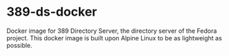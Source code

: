 # 389-ds-docker
Docker image for 389 Directory Server, the directory server of the Fedora project.
This docker image is built upon Alpine Linux to be as lightweight as possible.
